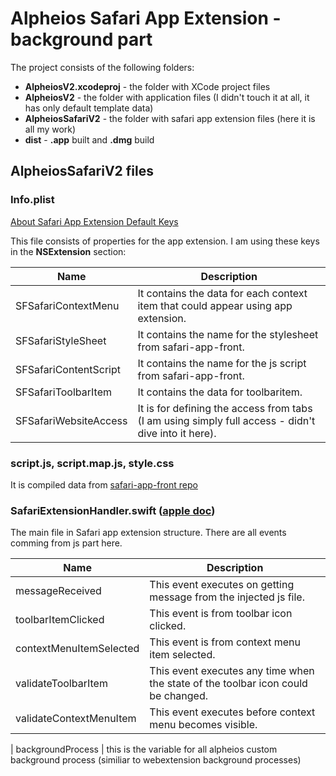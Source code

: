 # Alpheios Safari App Extension - background part

The project consists of the following folders:
- **AlpheiosV2.xcodeproj** - the folder with XCode project files
- **AlpheiosV2** - the folder with application files (I didn't touch it at all, it has only default template data)
- **AlpheiosSafariV2** - the folder with safari app extension files (here it is all my work)
- **dist** - **.app** built and **.dmg** build


## AlpheiosSafariV2 files

### Info.plist

[About Safari App Extension Default Keys](https://developer.apple.com/documentation/safariservices/safari_app_extensions/safari_app_extension_info_property_list_keys/about_safari_app_extension_default_keys)

This file consists of properties for the app extension.
I am using these keys in the **NSExtension** section:

Name | Description
------------ | -------------
SFSafariContextMenu | It contains the data for each context item that could appear using app extension. 
SFSafariStyleSheet | It contains the name for the stylesheet from safari-app-front. 
SFSafariContentScript | It contains the name for the js script from safari-app-front. 
SFSafariToolbarItem | It contains the data for toolbaritem.
SFSafariWebsiteAccess | It is for defining the access from tabs (I am using simply full access - didn't dive into it here).

### script.js, script.map.js, style.css

It is compiled data from [safari-app-front repo](https://github.com/alpheios-project/safari-app-front)

### SafariExtensionHandler.swift ([apple doc](https://developer.apple.com/documentation/safariservices/sfsafariextensionhandler))

The main file in Safari app extension structure.
There are all events comming from js part here.

Name | Description
------------ | -------------
messageReceived | This event executes on getting message from the injected js file.
toolbarItemClicked | This event is from toolbar icon clicked.
contextMenuItemSelected | This event is from context menu item selected.
validateToolbarItem | This event executes any time when the state of the toolbar icon could be changed.
validateContextMenuItem | This event executes before context menu becomes visible.
|
backgroundProcess | this is the variable for all alpheios custom background process (similiar to webextension background processes)